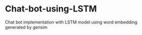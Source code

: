# Chat-bot-using-LSTM
Chat bot implementation with LSTM model using word embedding generated by gensim
